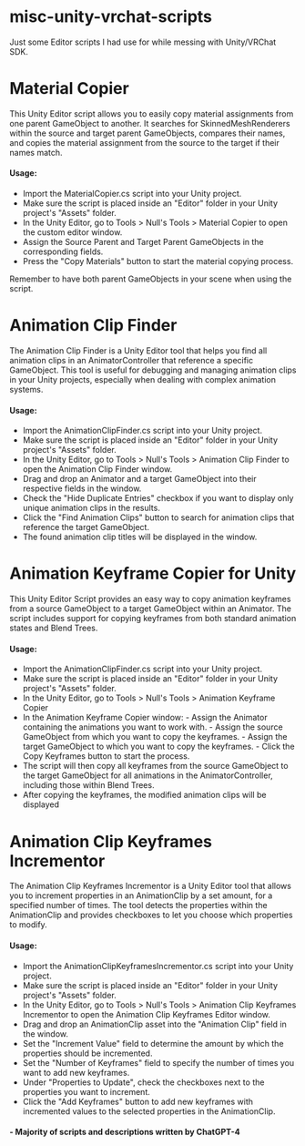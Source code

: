 # misc-unity-vrchat-scripts
Just some Editor scripts I had use for while messing with Unity/VRChat SDK.


# Material Copier 

This Unity Editor script allows you to easily copy material assignments from one parent GameObject to another. It searches for SkinnedMeshRenderers within the source and target parent GameObjects, compares their names, and copies the material assignment from the source to the target if their names match.

#### Usage:
-    Import the MaterialCopier.cs script into your Unity project.
-    Make sure the script is placed inside an "Editor" folder in your Unity project's "Assets" folder.
-    In the Unity Editor, go to Tools > Null's Tools > Material Copier to open the custom editor window.
-    Assign the Source Parent and Target Parent GameObjects in the corresponding fields.
-    Press the "Copy Materials" button to start the material copying process.

Remember to have both parent GameObjects in your scene when using the script.

# Animation Clip Finder

The Animation Clip Finder is a Unity Editor tool that helps you find all animation clips in an AnimatorController that reference a specific GameObject. This tool is useful for debugging and managing animation clips in your Unity projects, especially when dealing with complex animation systems.

#### Usage:

-    Import the AnimationClipFinder.cs script into your Unity project.
-    Make sure the script is placed inside an "Editor" folder in your Unity project's "Assets" folder.
-    In the Unity Editor, go to Tools > Null's Tools > Animation Clip Finder to open the Animation Clip Finder window.
-    Drag and drop an Animator and a target GameObject into their respective fields in the window.
-    Check the "Hide Duplicate Entries" checkbox if you want to display only unique animation clips in the results.
-    Click the "Find Animation Clips" button to search for animation clips that reference the target GameObject.
-    The found animation clip titles will be displayed in the window.

# Animation Keyframe Copier for Unity

This Unity Editor Script provides an easy way to copy animation keyframes from a source GameObject to a target GameObject within an Animator. The script includes support for copying keyframes from both standard animation states and Blend Trees.

#### Usage:

-    Import the AnimationClipFinder.cs script into your Unity project.
-    Make sure the script is placed inside an "Editor" folder in your Unity project's "Assets" folder.
-    In the Unity Editor, go to Tools > Null's Tools > Animation Keyframe Copier
-    In the Animation Keyframe Copier window:
    - Assign the Animator containing the animations you want to work with.
    - Assign the source GameObject from which you want to copy the keyframes.
    - Assign the target GameObject to which you want to copy the keyframes.
    - Click the Copy Keyframes button to start the process.
-   The script will then copy all keyframes from the source GameObject to the target GameObject for all animations in the AnimatorController, including those within Blend Trees.
-   After copying the keyframes, the modified animation clips will be displayed

# Animation Clip Keyframes Incrementor

The Animation Clip Keyframes Incrementor is a Unity Editor tool that allows you to increment properties in an AnimationClip by a set amount, for a specified number of times. The tool detects the properties within the AnimationClip and provides checkboxes to let you choose which properties to modify.

#### Usage:

-    Import the AnimationClipKeyframesIncrementor.cs script into your Unity project.
-    Make sure the script is placed inside an "Editor" folder in your Unity project's "Assets" folder.
-    In the Unity Editor, go to Tools > Null's Tools > Animation Clip Keyframes Incrementor to open the Animation Clip Keyframes Editor window.
-    Drag and drop an AnimationClip asset into the "Animation Clip" field in the window.
-    Set the "Increment Value" field to determine the amount by which the properties should be incremented.
-    Set the "Number of Keyframes" field to specify the number of times you want to add new keyframes.
-    Under "Properties to Update", check the checkboxes next to the properties you want to increment.
-    Click the "Add Keyframes" button to add new keyframes with incremented values to the selected properties in the AnimationClip.

#### - Majority of scripts and descriptions written by ChatGPT-4
